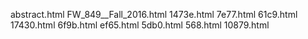 abstract.html
FW_849__Fall_2016.html
1473e.html
7e77.html
61c9.html
17430.html
6f9b.html
ef65.html
5db0.html
568.html
10879.html
